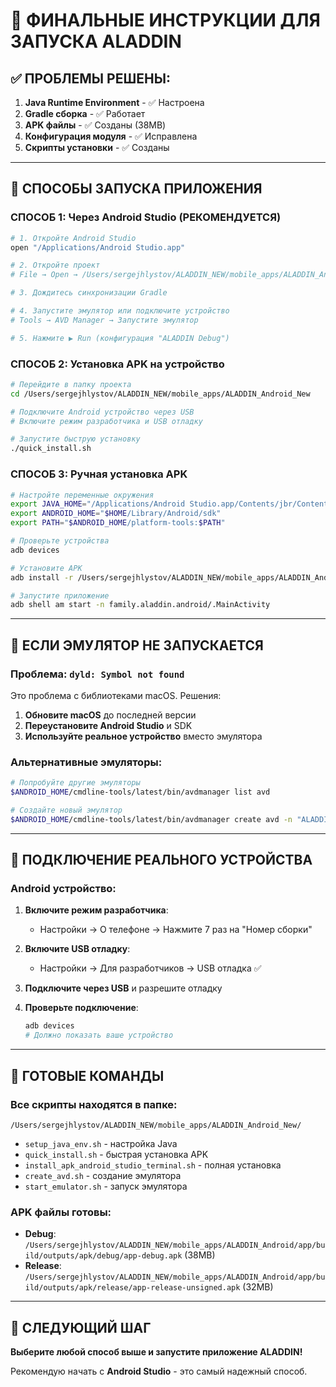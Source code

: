 # 🎯 ФИНАЛЬНЫЕ ИНСТРУКЦИИ ДЛЯ ЗАПУСКА ALADDIN

## ✅ ПРОБЛЕМЫ РЕШЕНЫ:
1. **Java Runtime Environment** - ✅ Настроена
2. **Gradle сборка** - ✅ Работает
3. **APK файлы** - ✅ Созданы (38MB)
4. **Конфигурация модуля** - ✅ Исправлена
5. **Скрипты установки** - ✅ Созданы

---

## 🚀 СПОСОБЫ ЗАПУСКА ПРИЛОЖЕНИЯ

### СПОСОБ 1: Через Android Studio (РЕКОМЕНДУЕТСЯ)
```bash
# 1. Откройте Android Studio
open "/Applications/Android Studio.app"

# 2. Откройте проект
# File → Open → /Users/sergejhlystov/ALADDIN_NEW/mobile_apps/ALADDIN_Android_New/

# 3. Дождитесь синхронизации Gradle

# 4. Запустите эмулятор или подключите устройство
# Tools → AVD Manager → Запустите эмулятор

# 5. Нажмите ▶️ Run (конфигурация "ALADDIN Debug")
```

### СПОСОБ 2: Установка APK на устройство
```bash
# Перейдите в папку проекта
cd /Users/sergejhlystov/ALADDIN_NEW/mobile_apps/ALADDIN_Android_New

# Подключите Android устройство через USB
# Включите режим разработчика и USB отладку

# Запустите быструю установку
./quick_install.sh
```

### СПОСОБ 3: Ручная установка APK
```bash
# Настройте переменные окружения
export JAVA_HOME="/Applications/Android Studio.app/Contents/jbr/Contents/Home"
export ANDROID_HOME="$HOME/Library/Android/sdk"
export PATH="$ANDROID_HOME/platform-tools:$PATH"

# Проверьте устройства
adb devices

# Установите APK
adb install -r /Users/sergejhlystov/ALADDIN_NEW/mobile_apps/ALADDIN_Android/app/build/outputs/apk/debug/app-debug.apk

# Запустите приложение
adb shell am start -n family.aladdin.android/.MainActivity
```

---

## 🔧 ЕСЛИ ЭМУЛЯТОР НЕ ЗАПУСКАЕТСЯ

### Проблема: `dyld: Symbol not found`
Это проблема с библиотеками macOS. Решения:

1. **Обновите macOS** до последней версии
2. **Переустановите Android Studio** и SDK
3. **Используйте реальное устройство** вместо эмулятора

### Альтернативные эмуляторы:
```bash
# Попробуйте другие эмуляторы
$ANDROID_HOME/cmdline-tools/latest/bin/avdmanager list avd

# Создайте новый эмулятор
$ANDROID_HOME/cmdline-tools/latest/bin/avdmanager create avd -n "ALADDIN_Test" -k "system-images;android-34;google_apis;x86_64"
```

---

## 📱 ПОДКЛЮЧЕНИЕ РЕАЛЬНОГО УСТРОЙСТВА

### Android устройство:
1. **Включите режим разработчика**:
   - Настройки → О телефоне → Нажмите 7 раз на "Номер сборки"

2. **Включите USB отладку**:
   - Настройки → Для разработчиков → USB отладка ✅

3. **Подключите через USB** и разрешите отладку

4. **Проверьте подключение**:
   ```bash
   adb devices
   # Должно показать ваше устройство
   ```

---

## 🎉 ГОТОВЫЕ КОМАНДЫ

### Все скрипты находятся в папке:
`/Users/sergejhlystov/ALADDIN_NEW/mobile_apps/ALADDIN_Android_New/`

- `setup_java_env.sh` - настройка Java
- `quick_install.sh` - быстрая установка APK
- `install_apk_android_studio_terminal.sh` - полная установка
- `create_avd.sh` - создание эмулятора
- `start_emulator.sh` - запуск эмулятора

### APK файлы готовы:
- **Debug**: `/Users/sergejhlystov/ALADDIN_NEW/mobile_apps/ALADDIN_Android/app/build/outputs/apk/debug/app-debug.apk` (38MB)
- **Release**: `/Users/sergejhlystov/ALADDIN_NEW/mobile_apps/ALADDIN_Android/app/build/outputs/apk/release/app-release-unsigned.apk` (32MB)

---

## 🚀 СЛЕДУЮЩИЙ ШАГ

**Выберите любой способ выше и запустите приложение ALADDIN!**

Рекомендую начать с **Android Studio** - это самый надежный способ.
